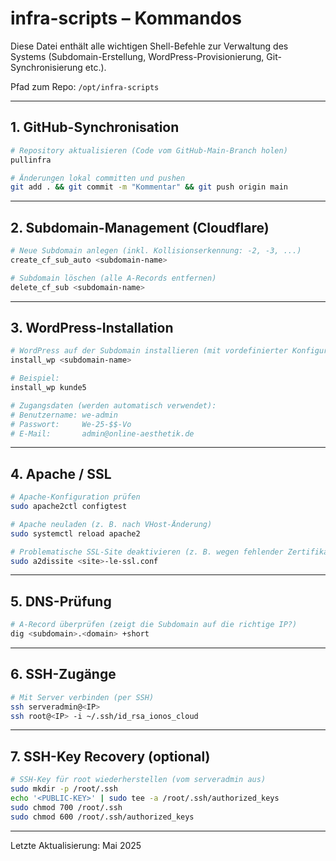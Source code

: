 # infra-scripts – Kommandos

Diese Datei enthält alle wichtigen Shell-Befehle zur Verwaltung des Systems (Subdomain-Erstellung, WordPress-Provisionierung, Git-Synchronisierung etc.).

Pfad zum Repo: `/opt/infra-scripts`

---

## 1. GitHub-Synchronisation

```bash
# Repository aktualisieren (Code vom GitHub-Main-Branch holen)
pullinfra

# Änderungen lokal committen und pushen
git add . && git commit -m "Kommentar" && git push origin main
```

---

## 2. Subdomain-Management (Cloudflare)

```bash
# Neue Subdomain anlegen (inkl. Kollisionserkennung: -2, -3, ...)
create_cf_sub_auto <subdomain-name>

# Subdomain löschen (alle A-Records entfernen)
delete_cf_sub <subdomain-name>
```

---

## 3. WordPress-Installation

```bash
# WordPress auf der Subdomain installieren (mit vordefinierter Konfiguration)
install_wp <subdomain-name>

# Beispiel:
install_wp kunde5

# Zugangsdaten (werden automatisch verwendet):
# Benutzername: we-admin
# Passwort:     We-25-$$-Vo
# E-Mail:       admin@online-aesthetik.de
```

---

## 4. Apache / SSL

```bash
# Apache-Konfiguration prüfen
sudo apache2ctl configtest

# Apache neuladen (z. B. nach VHost-Änderung)
sudo systemctl reload apache2

# Problematische SSL-Site deaktivieren (z. B. wegen fehlender Zertifikate)
sudo a2dissite <site>-le-ssl.conf
```

---

## 5. DNS-Prüfung

```bash
# A-Record überprüfen (zeigt die Subdomain auf die richtige IP?)
dig <subdomain>.<domain> +short
```

---

## 6. SSH-Zugänge

```bash
# Mit Server verbinden (per SSH)
ssh serveradmin@<IP>
ssh root@<IP> -i ~/.ssh/id_rsa_ionos_cloud
```

---

## 7. SSH-Key Recovery (optional)

```bash
# SSH-Key für root wiederherstellen (vom serveradmin aus)
sudo mkdir -p /root/.ssh
echo '<PUBLIC-KEY>' | sudo tee -a /root/.ssh/authorized_keys
sudo chmod 700 /root/.ssh
sudo chmod 600 /root/.ssh/authorized_keys
```

---

Letzte Aktualisierung: Mai 2025
